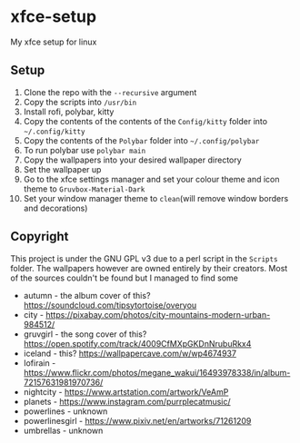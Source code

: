 # xfce-setup
My xfce setup for linux
## Setup
1. Clone the repo with the `--recursive` argument
2. Copy the scripts into `/usr/bin`
3. Install rofi, polybar, kitty
4. Copy the contents of the contents of the `Config/kitty` folder into `~/.config/kitty`
5. Copy the contents of the `Polybar` folder into `~/.config/polybar`
6. To run polybar use `polybar main`
7. Copy the wallpapers into your desired wallpaper directory
8. Set the wallpaper up
9. Go to the xfce settings manager and set your colour theme and icon theme to `Gruvbox-Material-Dark`
10. Set your window manager theme to `clean`(will remove window borders and decorations)
## Copyright
This project is under the GNU GPL v3 due to a perl script in the `Scripts` folder. The wallpapers however are owned entirely by their creators. Most of the sources couldn't be found but I managed to find some
- autumn - the album cover of this? https://soundcloud.com/tipsytortoise/overyou
- city - https://pixabay.com/photos/city-mountains-modern-urban-984512/
- gruvgirl - the song cover of this? https://open.spotify.com/track/4009CfMXpGKDnNrubuRkx4
- iceland - this? https://wallpapercave.com/w/wp4674937
- lofirain - https://www.flickr.com/photos/megane_wakui/16493978338/in/album-72157631981970736/
- nightcity - https://www.artstation.com/artwork/VeAmP
- planets - https://www.instagram.com/purrplecatmusic/
- powerlines - unknown
- powerlinesgirl - https://www.pixiv.net/en/artworks/71261209
- umbrellas - unknown
